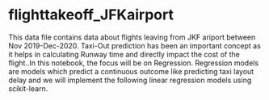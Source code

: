 # flighttakeoff_JFKairport
This data file contains data about flights leaving from JKF ariport between Nov 2019-Dec-2020. Taxi-Out prediction has been an important concept as it helps in calculating Runway time and directly impact the cost of the flight..In this notebook, the focus will be on Regression. Regression models are models which predict a continuous outcome like predicting taxi layout delay and we will implement the following linear regression models using scikit-learn. 
